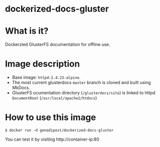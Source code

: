 # dockerized-docs-gluster

# What is it?
Dockerzied GlusterFS documentation for offline use.

# Image description #
- Base image: `httpd:2.4.23-alpine`.
- The most current glusterdocs `master` branch is cloned and built using MkDocs.
- GlusterFS ocumentation directory (`/glusterdocs/site`) is linked to httpd `DocumentRoot` (`/usr/local/apache2/htdocs`)  

# How to use this image #

```console
$ docker run -d genadipost/dockerized-docs-gluster

```

You can test it by visiting http://container-ip:80
